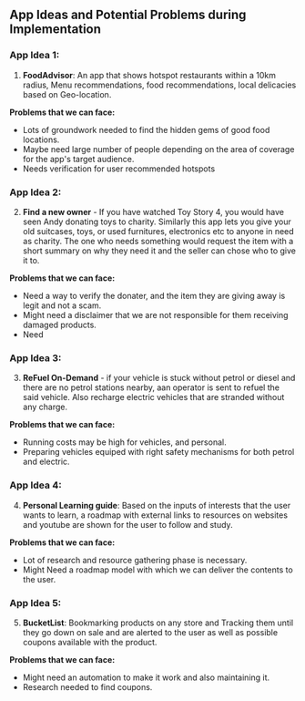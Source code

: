 ## App Ideas and Potential Problems during Implementation

### App Idea 1:
1. **FoodAdvisor**: An app that shows hotspot restaurants within a 10km radius, Menu recommendations, food recommendations, local delicacies based on Geo-location.

**Problems that we can face:**
- Lots of groundwork needed to find the hidden gems of good food locations. 
- Maybe need large number of people  depending on the area of coverage for the app's target audience.
- Needs verification for user recommended hotspots


### App Idea 2:
2. **Find a new owner** - If you have watched Toy Story 4, you would have seen Andy donating toys to charity. Similarly this app lets you give your old suitcases, toys, or used furnitures, electronics etc to anyone in need as charity. The one who needs something would request the item with a short summary on why they need it and the seller can chose who to give it to.

**Problems that we can face:**
- Need a way to verify the donater, and the item they are giving away is legit and not a scam.
- Might need a disclaimer that we are not responsible for them receiving damaged products.
- Need 

### App Idea 3:
3. **ReFuel On-Demand** - if your vehicle is stuck without petrol or diesel and there are no petrol stations nearby, aan operator is sent to refuel the said vehicle. Also recharge electric vehicles that are stranded without any charge.

**Problems that we can face:**
- Running costs may be high for vehicles, and personal.
- Preparing vehicles equiped with right safety mechanisms for both petrol and electric.

### App Idea 4:
4. **Personal Learning guide**: Based on the inputs of interests that the user wants to learn, a roadmap with external links to resources on websites and youtube are shown for the user to follow and study.

**Problems that we can face:**
- Lot of research and resource gathering phase is necessary.
- Might Need a roadmap model with which we can deliver the contents to the user.

### App Idea 5:
5. **BucketList**: Bookmarking products on any store and Tracking them until they go down on sale and are alerted to the user as well as possible coupons available with the product.

**Problems that we can face:**
- Might need an automation to make it work and also maintaining it.
- Research needed to find coupons.

